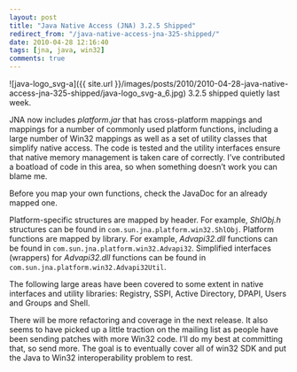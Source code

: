 ```yaml
---
layout: post
title: "Java Native Access (JNA) 3.2.5 Shipped"
redirect_from: "/java-native-access-jna-325-shipped/"
date: 2010-04-28 12:16:40
tags: [jna, java, win32]
comments: true
---
```

![java-logo_svg-a]({{ site.url }}/images/posts/2010/2010-04-28-java-native-access-jna-325-shipped/java-logo_svg-a_6.jpg) 3.2.5 shipped quietly last week.

JNA now includes _platform.jar_ that has cross-platform mappings and mappings for a number of commonly used platform functions, including a large number of Win32 mappings as well as a set of utility classes that simplify native access. The code is tested and the utility interfaces ensure that native memory management is taken care of correctly. I’ve contributed a boatload of code in this area, so when something doesn’t work you can blame me.

Before you map your own functions, check the JavaDoc for an already mapped one.

Platform-specific structures are mapped by header. For example, *ShlObj.h* structures can be found in `com.sun.jna.platform.win32.ShlObj`. Platform functions are mapped by library. For example, *Advapi32.dll* functions can be found in `com.sun.jna.platform.win32.Advapi32`. Simplified interfaces (wrappers) for *Advapi32.dll* functions can be found in `com.sun.jna.platform.win32.Advapi32Util`.

The following large areas have been covered to some extent in native interfaces and utility libraries: Registry, SSPI, Active Directory, DPAPI, Users and Groups and Shell.

There will be more refactoring and coverage in the next release. It also seems to have picked up a little traction on the mailing list as people have been sending patches with more Win32 code. I’ll do my best at committing that, so send more. The goal is to eventually cover all of win32 SDK and put the Java to Win32 interoperability problem to rest.

